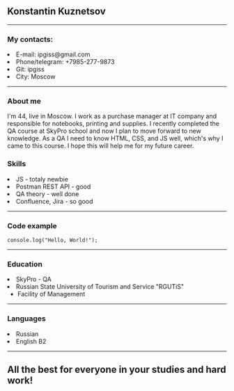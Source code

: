 ## Konstantin Kuznetsov

---

### My contacts:

<li> E-mail: ipgiss@gmail.com </li>
<li> Phone/telegram: +7985-277-9873 </li>
<li> Git: ipgiss </li>
<li> City: Moscow </li>

---

### About me

I'm 44, live in Moscow. I work as a purchase manager at IT company and responsible for notebooks, printing and supplies. I recently completed the QA course at SkyPro school and now I plan to move forward to new knowledge. As a QA I need to know HTML, CSS, and JS well, which's why I came to this course. I hope this will help me for my future career.

### Skills

<li>JS - totaly newbie</li>
<li>Postman REST API - good</li>
<li> QA theory - well done </li>
<li> Confluence, Jira - so good</li>

---

### Code example

`console.log("Hello, World!");`

---

### Education

<li> SkyPro - QA</li>

<li>Russian State University of Tourism and Service "RGUTiS" <ul>
    <li>Facility of Management </li> 
</ul>

---

### Languages

<li> Russian</li>
<li> English B2</li>

---

## All the best for everyone in your studies and hard work!
